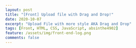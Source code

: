```yaml
---
layout: post 
title: "[Front] Upload file with Drag and Drop!"
date: 2020-10-07
excerpt: "Upload File with more style AKA Drag and Drop"
tags: [Front, HTML, CSS, JavaScript, absinthe4902]
feature: /assets/img/front-end-log.png
comments: false
---
```

